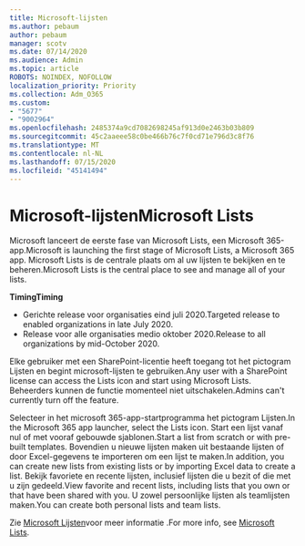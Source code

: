 ```yaml
---
title: Microsoft-lijsten
ms.author: pebaum
author: pebaum
manager: scotv
ms.date: 07/14/2020
ms.audience: Admin
ms.topic: article
ROBOTS: NOINDEX, NOFOLLOW
localization_priority: Priority
ms.collection: Adm_O365
ms.custom:
- "5677"
- "9002964"
ms.openlocfilehash: 2485374a9cd7082698245af913d0e2463b03b809
ms.sourcegitcommit: 45c2aaeee58c0be466b76c7f0cd71e796d3c8f76
ms.translationtype: MT
ms.contentlocale: nl-NL
ms.lasthandoff: 07/15/2020
ms.locfileid: "45141494"
---
```

# <a name="microsoft-lists"></a><span data-ttu-id="64e75-102">Microsoft-lijsten</span><span class="sxs-lookup"><span data-stu-id="64e75-102">Microsoft Lists</span></span>

<span data-ttu-id="64e75-103">Microsoft lanceert de eerste fase van Microsoft Lists, een Microsoft 365-app.</span><span class="sxs-lookup"><span data-stu-id="64e75-103">Microsoft is launching the first stage of Microsoft Lists, a Microsoft 365 app.</span></span> <span data-ttu-id="64e75-104">Microsoft Lists is de centrale plaats om al uw lijsten te bekijken en te beheren.</span><span class="sxs-lookup"><span data-stu-id="64e75-104">Microsoft Lists is the central place to see and manage all of your lists.</span></span>  
  
<span data-ttu-id="64e75-105">**Timing**</span><span class="sxs-lookup"><span data-stu-id="64e75-105">**Timing**</span></span>  

- <span data-ttu-id="64e75-106">Gerichte release voor organisaties eind juli 2020.</span><span class="sxs-lookup"><span data-stu-id="64e75-106">Targeted release to enabled organizations in late July 2020.</span></span>
- <span data-ttu-id="64e75-107">Release voor alle organisaties medio oktober 2020.</span><span class="sxs-lookup"><span data-stu-id="64e75-107">Release to all organizations by mid-October 2020.</span></span>

<span data-ttu-id="64e75-108">Elke gebruiker met een SharePoint-licentie heeft toegang tot het pictogram Lijsten en begint microsoft-lijsten te gebruiken.</span><span class="sxs-lookup"><span data-stu-id="64e75-108">Any user with a SharePoint license can access the Lists icon and start using Microsoft Lists.</span></span> <span data-ttu-id="64e75-109">Beheerders kunnen de functie momenteel niet uitschakelen.</span><span class="sxs-lookup"><span data-stu-id="64e75-109">Admins can't currently turn off the feature.</span></span>
 
<span data-ttu-id="64e75-110">Selecteer in het microsoft 365-app-startprogramma het pictogram Lijsten.</span><span class="sxs-lookup"><span data-stu-id="64e75-110">In the Microsoft 365 app launcher, select the Lists icon.</span></span> <span data-ttu-id="64e75-111">Start een lijst vanaf nul of met vooraf gebouwde sjablonen.</span><span class="sxs-lookup"><span data-stu-id="64e75-111">Start a list from scratch or with pre-built templates.</span></span> <span data-ttu-id="64e75-112">Bovendien u nieuwe lijsten maken uit bestaande lijsten of door Excel-gegevens te importeren om een lijst te maken.</span><span class="sxs-lookup"><span data-stu-id="64e75-112">In addition, you can create new lists from existing lists or by importing Excel data to create a list.</span></span> <span data-ttu-id="64e75-113">Bekijk favoriete en recente lijsten, inclusief lijsten die u bezit of die met u zijn gedeeld.</span><span class="sxs-lookup"><span data-stu-id="64e75-113">View favorite and recent lists, including lists that you own or that have been shared with you.</span></span> <span data-ttu-id="64e75-114">U zowel persoonlijke lijsten als teamlijsten maken.</span><span class="sxs-lookup"><span data-stu-id="64e75-114">You can create both personal lists and team lists.</span></span>  

<span data-ttu-id="64e75-115">Zie [Microsoft Lijsten](https://aka.ms/microsoftlists)voor meer informatie .</span><span class="sxs-lookup"><span data-stu-id="64e75-115">For more info, see [Microsoft Lists](https://aka.ms/microsoftlists).</span></span>